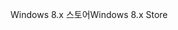 <span data-ttu-id="af21d-101">Windows 8.x 스토어</span><span class="sxs-lookup"><span data-stu-id="af21d-101">Windows 8.x Store</span></span>